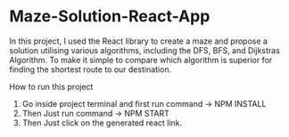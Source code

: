 # Maze-Solution-React-App
In this project, I used the React library to create a maze and propose a solution utilising various algorithms, including the DFS, BFS, and Dijkstras Algorithm. To make it simple to compare which algorithm is superior for finding the shortest route to our destination.

How to run this project

1. Go inside project terminal and first run command -> NPM INSTALL
2. Then Just run command -> NPM START
3. Then Just click on the generated react link.
